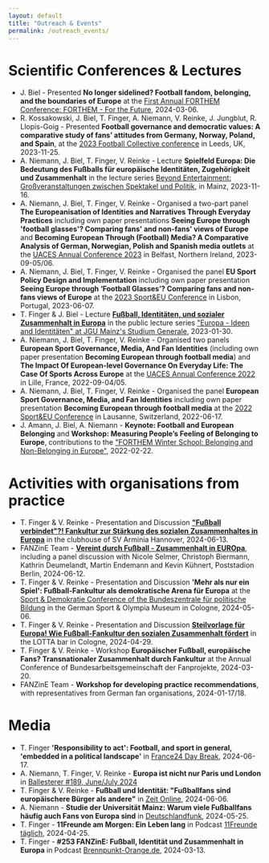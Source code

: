 ```yaml
---
layout: default
title: "Outreach & Events"
permalink: /outreach_events/
---
```

# Scientific Conferences & Lectures
-   J. Biel - Presented **No longer sidelined? Football fandom, belonging, and the boundaries of Europe** at the [First Annual FORTHEM Conference: FORTHEM - For the Future](https://conferences.lu.lv/event/396/), 2024-03-06.
-   R. Kossakowski, J. Biel, T. Finger, A. Niemann, V. Reinke, J. Jungblut, R. Llopis-Goig - Presented **Football governance and democratic values: A comparative study of fans’ attitudes from Germany, Norway, Poland, and Spain**, at the [2023 Football Collective conference](https://www.thefootballcollective.com/2023) in Leeds, UK, 2023-11-25.
-   A. Niemann, J. Biel, T. Finger,  V. Reinke - Lecture **Spielfeld Europa: Die Bedeutung des Fußballs für europäische Identitäten, Zugehörigkeit und Zusammenhalt** in the lecture series [Beyond Entertainment: Großveranstaltungen zwischen Spektakel und Politik](https://www.blogs.uni-mainz.de/fb02-fachschaft-politik/ueber-uns/ringvorlesung/), in Mainz, 2023-11-16.
-  A. Niemann, J. Biel, T. Finger,  V. Reinke - Organised a two-part panel **The Europeanisation of Identities and Narratives Through Everyday Practices** including own paper presentations **Seeing Europe through 'football glasses'? Comparing fans' and non-fans' views of Europe** and **Becoming European Through (Football) Media? A Comparative Analysis of German, Norwegian, Polish and Spanish media outlets** at the [UACES Annual Conference 2023](https://www.uaces.org/belfast) in Belfast, Northern Ireland, 2023-09-05/06.
-  A. Niemann, J. Biel, T. Finger,  V. Reinke - Organised the panel **EU Sport Policy Design and Implementation** including own paper presentation **Seeing Europe through ‘Football Glasses’? Comparing fans and non-fans views of Europe** at the [2023 Sport&EU Conference](https://autonoma.pt/en/event-sport-eu/) in Lisbon, Portugal, 2023-06-07.
-  T. Finger & J. Biel - Lecture [**Fußball, Identitäten, und sozialer Zusammenhalt in Europa**](https://video.uni-mainz.de/Panopto/Pages/Viewer.aspx?id=cb029001-d37b-4d7f-9b77-af9400fd0567) in the public lecture series ["Europa - Ideen and Identitäten" at JGU Mainz's Studium Generale](https://www.studgen.uni-mainz.de/rvl-tsp-europa-winter-2022-23/), 2023-01-30.
-  A. Niemann, J. Biel, T. Finger,  V. Reinke - Organised two panels **European Sport Governance, Media, And Fan Identities** (including own paper presentation **Becoming European through football media**) and **The Impact Of European-level Governance On Everyday Life: The Case Of Sports Across Europe** at the [UACES Annual Conference 2022](https://www.uaces.org/lille) in Lille, France, 2022-09-04/05.
-  A. Niemann, J. Biel, T. Finger,  V. Reinke - Organised the panel **European Sport Governance, Media, and Fan Identities** including own paper presentation **Becoming European through football media** at the [2022 Sport&EU Conference](https://www.sportandeu.com/2022-conference) in Lausanne, Switzerland, 2022-06-17.
-  J. Amann, J. Biel, A. Niemann - **Keynote: Football and European Belonging** and **Workshop: Measuring People’s Feeling of Belonging to Europe**, contributions to the ["FORTHEM Winter School: Belonging and Non-Belonging in Europe"](https://internationale.politik.uni-mainz.de/files/2021/11/FORTHEM_promotion_slide.pdf), 2022-02-22.

# Activities with organisations from practice
-   T. Finger & V. Reinke - Presentation and Discussion [**"Fußball verbindet"?! Fankultur zur Stärkung des sozialen Zusammenhaltes in Europa**](https://www.hannover.de/Kultur-Freizeit/Architektur-Geschichte/Erinnerungskultur/Gedenkst%C3%A4tte-Ahlem/Programm-Gedenkst%C3%A4tte-Ahlem/%E2%80%9EFu%C3%9Fball-verbindet%E2%80%9C) in the clubhouse of SV Arminia Hannover, 2024-06-13.
-   FANZinE Team - [**Vereint durch Fußball - Zusammenhalt in EUROpa**](https://eveeno.com/vereint-durch-fussball), including a panel discussion with Nicole Selmer, Christoph Biermann, Kathrin Deumelandt, Martin Endemann and Kevin Kühnert, Poststadion Berlin, 2024-06-12.
-   T. Finger & V. Reinke - Presentation and Discussion **'Mehr als nur ein Spiel': Fußball-Fankultur als demokratische Arena für Europa** at the [Sport & Demokratie Conference of the Bundeszentrale für politische Bildung](https://www.bpb.de/veranstaltungen/veranstaltungskalender/546474/sport-und-demokratie/) in the German Sport & Olympia Museum in Cologne, 2024-05-06.
-   T. Finger & V. Reinke - Presentation and Discussion **[Steilvorlage für Europa! Wie Fußball-Fankultur den sozialen Zusammenhalt fördert](https://www.lotta-koeln.de/event-details/vortrag-podiumsdiskussion-steilvorlage-fur-europa-wie-fussball-fankultur-den-sozialen-zusammenhalt-fordert)** in the LOTTA bar in Cologne, 2024-04-29.
-   T. Finger & V. Reinke - Workshop **Europäischer Fußball, europäische Fans? Transnationaler Zusammenhalt durch Fankultur** at the Annual Conference of Bundesarbeitsgemeinschaft der Fanprojekte, 2024-03-20.
-   FANZinE Team - **Workshop for developing practice recommendations**, with representatives from German fan organisations, 2024-01-17/18.

# Media
-  T. Finger **'Responsibility to act': Football, and sport in general, 'embedded in a political landscape'** in [France24 Day Break](https://www.youtube.com/watch?v=Sv8_5Od6hMk), 2024-06-17.
-  A. Niemann, T. Finger, V. Reinke - **Europa ist nicht nur Paris und London** in [Ballesterer #189, June/July 2024](https://ballesterer.at/issues/em-24/)
-  T. Finger & V. Reinke - **Fußball und Identität: "Fußballfans sind europäischere Bürger als andere"** in [Zeit Online](https://www.zeit.de/sport/2024-06/fussball-identitaet-europa-forschung-migration/komplettansicht), 2024-06-06.
-  A. Niemann - **Studie der Universität Mainz: Warum viele Fußballfans häufig auch Fans von Europa sind** in [Deutschlandfunk](https://www.deutschlandfunk.de/fussballfans-lieben-europa-studie-uni-mainz-100.html), 2024-05-25.
-   T. Finger - **11Freunde am Morgen: Ein Leben lang** in Podcast [11Freunde täglich](https://www.11freunde.de/thema/11freunde-taeglich/), 2024-04-25.
-   T. Finger - **#253 FANZinE: Fußball, Identität und Zusammenhalt in Europa** in Podcast [Brennpunkt-Orange.de](https://podcast.brennpunkt-orange.de/253-europa), 2024-03-13.
